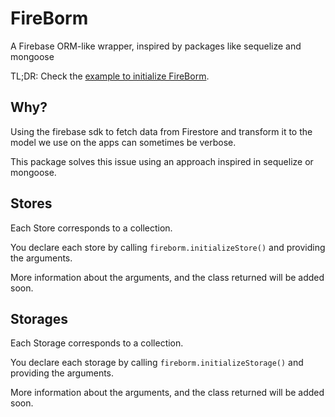 # FireBorm
 A Firebase ORM-like wrapper, inspired by packages like sequelize and mongoose

TL;DR: Check the [example to initialize FireBorm](./examples/fireborm-init.md).

## Why?
Using the firebase sdk to fetch data from Firestore and transform it to the model we use on the apps can sometimes be verbose.

This package solves this issue using an approach inspired in sequelize or mongoose.

## Stores
Each Store corresponds to a collection.

You declare each store by calling `fireborm.initializeStore()` and providing the arguments.

More information about the arguments, and the class returned will be added soon.

## Storages
Each Storage corresponds to a collection.

You declare each storage by calling `fireborm.initializeStorage()` and providing the arguments.

More information about the arguments, and the class returned will be added soon.
